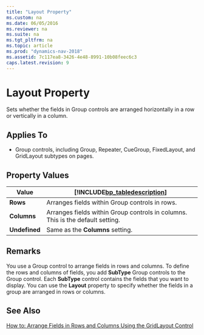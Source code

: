 ```yaml
---
title: "Layout Property"
ms.custom: na
ms.date: 06/05/2016
ms.reviewer: na
ms.suite: na
ms.tgt_pltfrm: na
ms.topic: article
ms.prod: "dynamics-nav-2018"
ms.assetid: 7c117ea8-3426-4e48-8991-10b08feec6c3
caps.latest.revision: 9
---
```

# Layout Property
Sets whether the fields in Group controls are arranged horizontally in a row or vertically in a column.  
  
## Applies To  
  
-   Group controls, including Group, Repeater, CueGroup, FixedLayout, and GridLayout subtypes on pages.  
  
## Property Values  
  
|Value|[!INCLUDE[bp_tabledescription](includes/bp_tabledescription_md.md)]|  
|-----------|---------------------------------------|  
|**Rows**|Arranges fields within Group controls in rows.|  
|**Columns**|Arranges fields within Group controls in columns. This is the default setting.|  
|**Undefined**|Same as the **Columns** setting.|  
  
## Remarks  
 You use a Group control to arrange fields in rows and columns. To define the rows and columns of fields, you add **SubType** Group controls to the Group control. Each **SubType** control contains the fields that you want to display. You can use the **Layout** property to specify whether the fields in a group are arranged in rows or columns.  
  
## See Also  
 [How to: Arrange Fields in Rows and Columns Using the GridLayout Control](How-to--Arrange-Fields-in-Rows-and-Columns-Using-the-GridLayout-Control.md)
